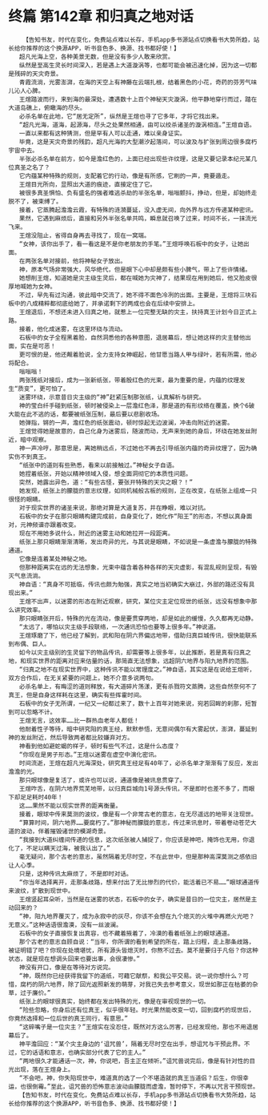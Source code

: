 # 终篇 第142章 和归真之地对话
        【告知书友，时代在变化，免费站点难以长存，手机app多书源站点切换看书大势所趋，站长给你推荐的这个换源APP，听书音色多、换源、找书都好使！】
       超凡光海上空，各种美景无数，但是没有多少人敢来欣赏。
       纵然是至高生灵长时间深入，若是遇上大道漩涡等，也都可能会被迅速化掉，因为这一切都是残碎的天灾奇景。
       青霞流淌，光雾澎湃，在海的天空上有神藤在云端扎根，结着黑色的小花，奇药的芬芳气味儿沁人心脾。
       王煊踏波而行，来到海的最深处，遭遇数十上百个神秘天灾漩涡，他平静地穿行而过，踏在大道岛礁上，俯瞰海的尽头。
       必杀名单在此地，它“居无定所”，纵然是王煊也寻了它多年，才将它找出来。
       “超凡光海，道海，起源海，尽头之处果然相通，由可以绞杀诸圣的漩涡相连。”王煊自语。
       一直以来都有这种猜测，但是罕有人可以走通，难以亲身证实。
       毕竟，这是天灾奇景的残韵，超凡光海的大型潮汐起落间，可以波及与扩张到周边很多腐朽宇宙中去。
       半张必杀名单在前方，如今是澹红色的，上面已经出现些许纹理，这是又要记录本纪元某几位真圣之名了？
       它内蕴某种特殊的规则，支配着它的行动，像是有所感，它刷的一声，竟要遁走。
       王煊目光所向，显照出大道的痕迹，直接定住了它。
       被很多真圣惧怕、负有盛名的强者难逃杀劫的半张名单，嗡嗡颤抖，挣动，但是，却始终走脱不了，被束缚了。
       接着，它蒸腾起澹澹云霞，有特殊的涟漪蔓延，没入虚无间，向外界与远方传递某种密讯。
       果然，它遇到麻烦后，直接和另外半张名单共鸣，瞬息就召唤了过来，时间不长，一抹流光飞来。
       王煊没阻止，省得自身再去寻找了，现在一窝端。
       “女神，该你出手了，看一看这是不是你老朋友的手笔。”王煊呼唤石板中的女子，让她出面。
       在两张名单对接前，他将神秘女子放出。
       神，原本气场非常强大，风华绝代，但是眼下心中却是颇有些小脾气，带上了些许情绪。
       她想削王煊，知道她是灾主级生灵后，都在喊她为灾神了，结果现在用到她后，他又脸皮很厚地喊她为女神。
       不过，早先有过沟通，彼此暗中交流了，她不得不面色冷冽的出面。主要是，王煊将三块石板中的八成精粹都彻底给她了，并承诺剩下的两成也会在后续中安排上。
       王煊退后，不想还未进入归真之地，就惹上一位完整无缺的灾主，扶持真王计划今日正式上路。
       接着，他化成迷雾，在这里环绕与流动。
       石板中的女子全程黑着脸，自然洞悉他的各种意图，退居幕后，想让她这样的灾主替他出面，实在是可恶！
       更可恨的是，他还觍着脸说，全力支持女神崛起，他甘愿当路人甲与绿叶，若有所需，他必将配合。
       嗡嗡嗡！
       两张残纸对接后，成为一张新纸张，带着殷红色的光束，最为重要的是，内蕴的纹理发生“质变”，更可怕了。
       迷雾环绕，示意昔日灾主级的“神”赶紧压制那张纸，认真解析与研究。
       神的莹白纤手碰到纸张，顿时被侵染上一层澹红色泽，那是道的有形纹络在覆盖，换个6破大能在此不逃的话，都要被纸张压制，最后要以悲剧收场。
       她弹指，锵的一声，澹红色的纸张震动，顿时惊起无边波澜，冲击向附近的迷雾。
       王煊觉得她是故意的，自己化身为迷雾后，随波而动，无声来到她的身后，环绕在她发丝附近，暗中观察。
       神一声冷哼，那意思是，离她稍远点，不过她也不再去引导纸张内蕴的奇异纹理了，因为确实伤不到真王。
       “纸张中的道则有些熟悉，看来以前接触过。”神秘女子自语。
       她捏着纸张，开始以精神领域入侵，想全面洞彻它的本质性问题。
       突然，她露出异色，道：“有些古怪，要张开特殊的天灾之眼？！”
       她发现，纸张上的朦胧的意志纹理，如同机械般古板的规则，正在改变，在纸张上组成一只很怪的眼睛。
       对于现实世界的诸圣来说，那绝对算是大道复苏，并在睁眼，难以对抗。
       石板中的女子在那只眼睛构建完成前，自身变化了，她化作“阳王”的形态，不想以真身面对，元神频谱亦跟着改变。
       现在不用她多说什么，附近的迷雾主动和她拉开一段距离。
       纸张上那只眼睛渐渐清晰，发出奇异的光，与其说是眼睛，不如说是一条虚澹与朦胧的特殊通道。
       它像是连着某处神秘之地。
       但那种距离实在远的无法想象，光束中蕴含着各种各样的天灾虚影，有混乱规则呈现，有毁灭气息流淌。
       神自语：“真身不可抵临，传讯也颇为勉强，真实之地当初确实大崩过，外部的路还没有具现出来。”
       王煊不出声，以迷雾的形态在附近观察，研究，某位灾主定位现世的纸张，远没有想象中那么讲究效率。
       那只眼睛张开后，特殊的光在流动，像是要贯穿两地，却是如此的缓慢，久久都再无动静。
       “太远了，哪怕以灾主级手段联络，一次通讯恐怕也要等上很多年。”神说道。
       王煊琢磨了下，他已经了解到，武和阳在阴六界偏远地带，借助归真巨城传讯，很快能联系到布偶、巨人。
       如今以灾主级别的生灵留下的物品传讯，却需要等上很多年，以此推断，若是真有归真之地，和现实世界的距离对应来估量的话，那简直无法想象，远超阴六地界与阳九地界的范围。
       “归真之地不在现实世界中，这种传讯不能以常理度之。”神自语，其实这是在说给王煊听，双方合作后，在无关紧要的问题上，她不介意多说两句。
       必杀名单上，有晦涩的道则释放，有大道碎片荡漾，更有杀戮符文蒸腾，这些自然奈何不了真王，但是自身这样耗在这里，确实有些挥霍时间。
       石板中的女子无所谓，一纪又一纪都过来了，数十上百年对她来说，宛若回眸的刹那，短暂到可以忽略不计。
       王煊无言，这效率……比一群热血老年人都低！
       他耐着性子等待，暗中研究阳的真王经，默默参悟，无意间偶尔有大雾起伏，澎湃，蔓延到神的发丝附近，然后导致两者都比较嫌弃对方。
       神看到他如避蛇蝎的样子，顿时有些气不过，这是什么态度？
       “你现在是男子形态。”王煊以迷雾在虚空中演化密讯。
       时间流逝，王煊在超凡光海深处，研究真王经足有40年了，必杀名单才渐渐有了反应，发出澹澹的光。
       那只眼球像是复活了，或许也可以说，通道像是被讯息贯穿了。
       王煊咋舌，在阴六地界荒芜地带，以归真巨城向1号源头传讯，不是即时也差不多了，而眼下却足足耗时40年！
       这……果然不能以现实世界的距离衡量。
       接着，眼球中传来莫测的波纹，像是有一个非常古老的意志，在无尽遥远的地带关注现世。
       “算算时间，阴六地界……要腐朽了。”那神秘而朦胧的意志，传过来讯息时，带着卷动苍茫大道的波动，伴着摧毁诸世的模湖奇景。
       “我接到大道纠缠间传递的信息，这次纸张被人捕捉了，你应该是神吧，掩饰也无用，你退化了，不足以瞒天过海，被我认出了。”
       毫无疑问，那个古老的意志，虽然隔着无尽时空，不在此世中，但是那种高深莫测之感依旧让人心季。
       只是，这种传讯太麻烦了，不是即时对话。
       “你当年选择离开，走那条歧路，想来付出了无比惨烈的代价，能活着已不易……”眼球通道传来波纹，扩散到现世中。
       王煊竖起耳朵听，当然是在迷雾的状态，石板中的女子，确实是昔日的一位灾主，居然是主动回来的？
       “神，阳九地界覆灭了，成为永寂中的灰尽，你该不会想在九个熄灭的火堆中再燃火光吧？无意义。”这种话语很澹漠，没有一丝波澜。
       石板中的女子直接恢复出真容，也不藏着掖着了，冷漠的看着纸张上的眼球通道。
       那个古老的意志自顾自说：“当年，你所谓的看到希望的所在，踏上归程，走上那条歧路，被证明错了吧？你现在处境堪忧，所有源头皆熄灭时，你熬不过去。莫不是要归于凡俗？你这种状态，就是现在想调头回来也要出事，会很凄惨。”
       神没有开口，像是在等待对方说完。
       “神，既然你已经获得我留下的道纸，可藉它献祭，和我公平交易。说一说你想什么？可惜，腐朽的阴六地界，除了回光返照新发的萌芽，对我已失去参考意义，现世如那正在枯萎的杂草，过于廉价。”
       纸张上的眼球很真实，始终都在发出特殊的光，像是在审视现世的一切。
       “险些忽略，你身后还有位真王，似乎很年轻。时光果然能改变一切，回到腐朽的现世后，你竟然选择和一位后世的真王同行，有意思。”
       “这碎嘴子是一位灾主？”王煊实在没忍住，既然对方这么厉害，已经发现他，那也不用退居幕后了。
       神平澹回应：“某个灾主身边的‘诅咒兽’，隔着无尽时空在出手，想诅咒与干预此界。不过，它的话语和意志，也确实部分代表了它的主人。”
       “两地很久才能通话一次，神，你说吧，吾主正在倾听。”诅咒兽说完后，像是有针对性的目光出现，落在王煊身上。
       “不会吧，神，你失陷现世中，难道真的选了一个不堪造就的真王当道侣？后生，你很幸运，也很倒霉。”至此，诅咒兽的恐怖意志波动由朦胧而虚澹，暂时停下，不再以咒言干预现世。
       【告知书友，时代在变化，免费站点难以长存，手机app多书源站点切换看书大势所趋，站长给你推荐的这个换源APP，听书音色多、换源、找书都好使！】
